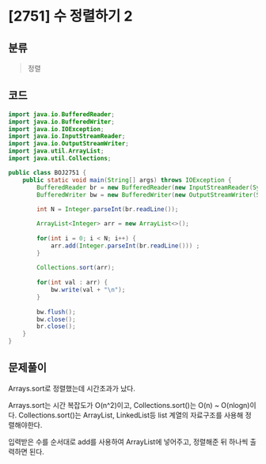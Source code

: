 # [2751] 수 정렬하기 2

## 분류
> 정렬

## 코드
```java
import java.io.BufferedReader;
import java.io.BufferedWriter;
import java.io.IOException;
import java.io.InputStreamReader;
import java.io.OutputStreamWriter;
import java.util.ArrayList;
import java.util.Collections;

public class BOJ2751 {
	public static void main(String[] args) throws IOException {
		BufferedReader br = new BufferedReader(new InputStreamReader(System.in));
		BufferedWriter bw = new BufferedWriter(new OutputStreamWriter(System.out));
		
		int N = Integer.parseInt(br.readLine());

		ArrayList<Integer> arr = new ArrayList<>();
		
		for(int i = 0; i < N; i++) {
			arr.add(Integer.parseInt(br.readLine())) ;
		}
		
		Collections.sort(arr);
		
		for(int val : arr) {
			bw.write(val + "\n"); 
		}
		
		bw.flush();
		bw.close();
		br.close();
	}
}
```

## 문제풀이

Arrays.sort로 정렬했는데 시간초과가 났다.

Arrays.sort는 시간 복잡도가 O(n^2)이고, Collections.sort()는 O(n) ~ O(nlogn)이다. Collections.sort()는 ArrayList, LinkedList등 list 계열의 자료구조를 사용해 정렬해야한다.

입력받은 수를 순서대로 add를 사용하여 ArrayList에 넣어주고, 정렬해준 뒤 하나씩 출력하면 된다.